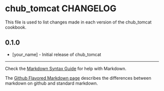 chub_tomcat CHANGELOG
=====================

This file is used to list changes made in each version of the chub_tomcat cookbook.

0.1.0
-----
- [your_name] - Initial release of chub_tomcat

- - -
Check the [Markdown Syntax Guide](http://daringfireball.net/projects/markdown/syntax) for help with Markdown.

The [Github Flavored Markdown page](http://github.github.com/github-flavored-markdown/) describes the differences between markdown on github and standard markdown.
